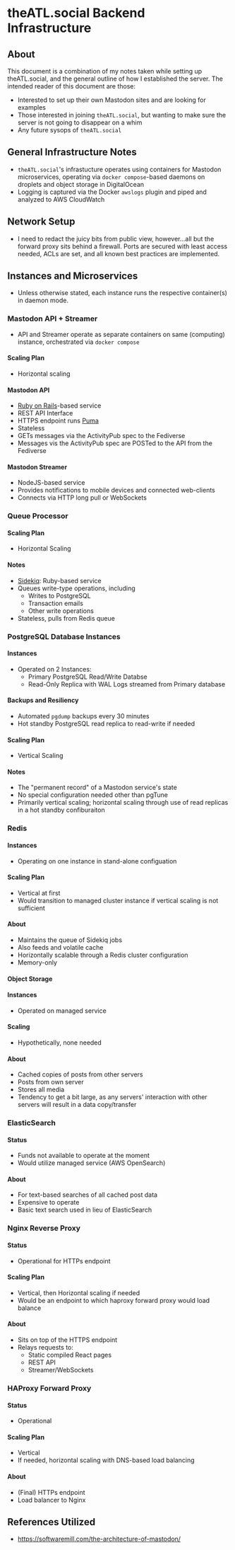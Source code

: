 # theATL.social Backend Infrastructure

## About

This document is a combination of my notes taken while setting up theATL.social, and the general outline of how I established the server. The intended reader of this document are those:

- Interested to set up their own Mastodon sites and are looking for examples
- Those interested in joining `theATL.social`, but wanting to make sure the server is not going to disappear on a whim
- Any future sysops of `theATL.social`

## General Infrastructure Notes

- `theATL.social`'s infrastucture operates using containers for Mastodon microservices, operating via `docker compose`-based daemons on droplets and object storage in DigitalOcean
- Logging is captured via the Docker `awslogs` plugin and piped and analyzed to AWS CloudWatch

## Network Setup
- I need to redact the juicy bits from public view, however...all but the forward proxy sits behind a firewall. Ports are secured with least access needed, ACLs are set, and all known best practices are implemented.

## Instances and Microservices

- Unless otherwise stated, each instance runs the respective container(s) in daemon mode.

### Mastodon API + Streamer
- API and Streamer operate as separate containers on same (computing) instance, orchestrated via `docker compose`

#### Scaling Plan
- Horizontal scaling

#### Mastodon API
- [Ruby on Rails](https://rubyonrails.org)-based service
- REST API Interface
- HTTPS endpoint runs [Puma](https://puma.io)
- Stateless
- GETs messages via the ActivityPub spec to the Fediverse
- Messages vis the ActivityPub spec are POSTed to the API from the Fediverse

#### Mastodon Streamer
- NodeJS-based service
- Provides notifications to mobile devices and connected web-clients
- Connects via HTTP long pull or WebSockets


### Queue Processor

#### Scaling Plan
- Horizontal Scaling

#### Notes
- [Sidekiq](https://github.com/mperham/sidekiq): Ruby-based service
- Queues write-type operations, including
  - Writes to PostgreSQL
  - Transaction emails
  - Other write operations
- Stateless, pulls from Redis queue

### PostgreSQL Database Instances

#### Instances
- Operated on 2 Instances:
  - Primary PostgreSQL Read/Write Databse
  - Read-Only Replica with WAL Logs streamed from Primary database

#### Backups and Resiliency
- Automated `pgdump` backups every 30 minutes
- Hot standby PostgreSQL read replica to read-write if needed

#### Scaling Plan
- Vertical Scaling

#### Notes
- The "permanent record" of a Mastodon service's state
- No special configuration needed other than pgTune
- Primarily vertical scaling; horizontal scaling through use of read replicas in a hot standby confiburaiton

### Redis

#### Instances
- Operating on one instance in stand-alone configuation

#### Scaling Plan
- Vertical at first
- Would transition to managed cluster instance if vertical scaling is not sufficient

#### About
- Maintains the queue of Sidekiq jobs
- Also feeds and volatile cache
- Horizontally scalable through a Redis cluster configuration
- Memory-only

#### Object Storage

#### Instances
- Operated on managed service

#### Scaling
- Hypothetically, none needed

#### About
- Cached copies of posts from other servers
- Posts from own server
- Stores all media
- Tendency to get a bit large, as any servers' interaction with other servers will result in a data copy/transfer

### ElasticSearch

#### Status
- Funds not available to operate at the moment
- Would utilize managed service (AWS OpenSearch)

#### About
- For text-based searches of all cached post data
- Expensive to operate
- Basic text search used in lieu of ElasticSearch

### Nginx Reverse Proxy

#### Status
- Operational for HTTPs endpoint

#### Scaling Plan
- Vertical, then Horizontal scaling if needed
- Would be an endpoint to which haproxy forward proxy would load balance

#### About
- Sits on top of the HTTPS endpoint
- Relays requests to:
  - Static compiled React pages
  - REST API
  - Streamer/WebSockets


### HAProxy Forward Proxy

#### Status
- Operational

#### Scaling Plan
- Vertical
- If needed, horizontal scaling with DNS-based load balancing

#### About
- (Final) HTTPs endpoint
- Load balancer to Nginx


## References Utilized

- https://softwaremill.com/the-architecture-of-mastodon/
